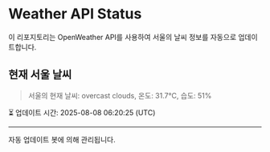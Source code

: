 
# Weather API Status

이 리포지토리는 OpenWeather API를 사용하여 서울의 날씨 정보를 자동으로 업데이트합니다.

## 현재 서울 날씨
> 서울의 현재 날씨: overcast clouds, 온도: 31.7°C, 습도: 51%

⏳ 업데이트 시간: 2025-08-08 06:20:25 (UTC)

---
자동 업데이트 봇에 의해 관리됩니다.
